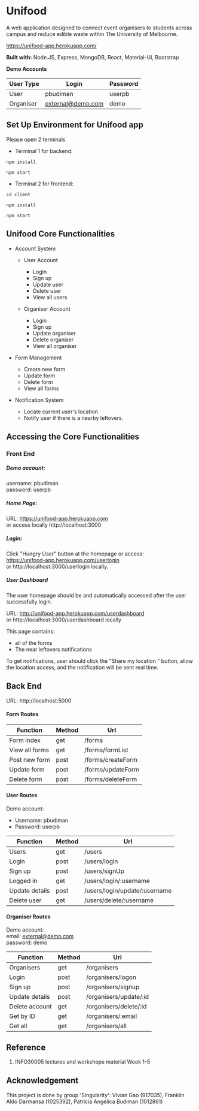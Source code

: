 # Unifood 
A web application designed to connect event organisers to students
across campus and reduce edible waste within The University of Melbourne.

https://unifood-app.herokuapp.com/

**Built with:** Node.JS, Express, MongoDB, React, Material-Ui, Bootstrap

**Demo Accounts**  

| User Type | Login             | Password |
|-----------|-------------------|---------|
| User      | pbudiman          | userpb  |
| Organiser | external@demo.com | demo    |

## Set Up Environment for Unifood app
Please open 2 terminals
- Terminal 1 for backend:
```
npm install
```
```
npm start
```
- Terminal 2 for frontend:
```
cd client
```
```
npm install
```
```
npm start
```

## Unifood Core Functionalities

- Account System
    - User Account
        - Login
        - Sign up
        - Update user
        - Delete user
        - View all users
        
    - Organiser Account
        - Login
        - Sign up
        - Update organiser
        - Delete organiser
        - View all organiser
        
- Form Management
    - Create new form
    - Update form
    - Delete form
    - View all forms

- Notification System
    - Locate current user's location
    - Notify user if there is a nearby leftovers.

## Accessing the Core Functionalities

### Front End
 ##### Demo account:
 username: pbudiman
 <br> password: userpb

##### Home Page:
URL: https://unifood-app.herokuapp.com 
 <br> or access locally  http://localhost:3000
 
##### Login:
Click "Hungry User" button at the homepage or access:
 <br> https://unifood-app.herokuapp.com/userlogin 
 <br>
 or http://localhost:3000/userlogin locally.
 

 
##### User Dashboard
 
The user homepage should be and automatically accessed after the user successfully login.

URL: http://unifood-app.herokuapp.com/userdashboard
<br>or http://localhost:3000/userdashboard locally

This page contains:
 - all of the forms
 - The near leftovers notifications

To get notifications, user should click the "Share my location " button, allow the location access, and the notification will be sent real time.


## Back End

URL: http://localhost:5000


#### Form Routes

| Function       | Method | Url
| -------------- | ------ |-----------------
| Form index     | get    | /forms
| View all forms | get    | /forms/formList
| Post new form  | post   | /forms/createForm
| Update form    | post   | /forms/updateForm
| Delete form    | post   | /forms/deleteForm


#### User Routes

Demo account:
* Username: pbudiman
* Password: userpb

| Function       | Method | Url
| -------------- | ------ |-----------------
| Users          | get    | /users
| Login          | post   | /users/login
| Sign up        | post   | /users/signUp
| Logged in      | get    | /users/login/:username
| Update details | post   | /users/login/update/:username
| Delete user    | get    | /users/delete/:username


#### Organiser Routes
Demo account:
<br>
email: external@demo.com
<br>
password: demo

| Function       | Method | Url
| -------------- | ------ |-----------------
| Organisers     | get    | /organisers
| Login          | post   | /organisers/logon
| Sign up        | post   | /organisers/signup
| Update details | post   | /organisers/update/:id
| Delete account | get    | /organisers/delete/:id
| Get by ID      | get    | /organisers/:email
| Get all        | get    | /organisers/all



## Reference
1. INFO30005 lectures and workshops material Week 1-5

## Acknowledgement
This project is done by group 'Singularity': Vivian Gao (917035), Franklin Aldo Darmansa (1025392), Patricia Angelica Budiman (1012861)
